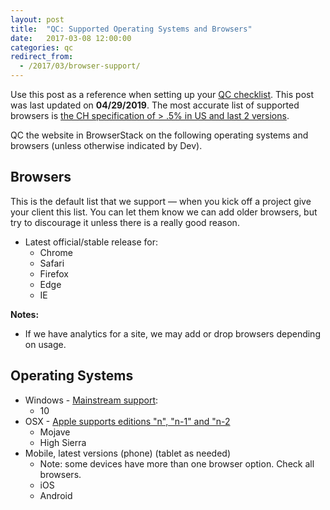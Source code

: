 ```yaml
---
layout: post
title:  "QC: Supported Operating Systems and Browsers"
date:   2017-03-08 12:00:00
categories: qc
redirect_from:
  - /2017/03/browser-support/
---
```


Use this post as a reference when setting up your [QC checklist](https://docs.google.com/spreadsheets/d/1VBdQEB1AHVX1WyGQzuE8-AWTzZfVcKkC9vSniK4gzWY/edit#gid=0). This post was last updated on **04/29/2019**.<!--Update whenever browser list is updates --> The most accurate list of supported browsers is [the CH specification of &gt; .5% in US and last 2 versions](https://browserl.ist/?q=%3E+.5%25+in+US+and+last+2+versions).

QC the website in BrowserStack on the following operating systems and browsers (unless otherwise indicated by Dev).

## Browsers
This is the default list that we support &mdash; when you kick off a project give your client this list. You can let them know we can add older browsers, but try to discourage it unless there is a really good reason.
  * Latest official/stable release for:
    * Chrome
    * Safari
    * Firefox
    * Edge
    * IE

**Notes:**
  * If we have analytics for a site, we may add or drop browsers depending on usage.

## Operating Systems
  * Windows - [Mainstream support](https://support.microsoft.com/en-us/help/13853/windows-lifecycle-fact-sheet):
    * 10
  * OSX - [Apple supports editions "n", "n-1" and "n-2](https://en.wikipedia.org/wiki/MacOS#Release_history)
    * Mojave
    * High Sierra
  * Mobile, latest versions (phone) (tablet as needed)
    * Note: some devices have more than one browser option. Check all browsers.
    * iOS
    * Android
